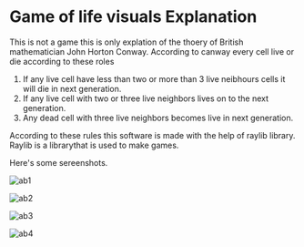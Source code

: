 # Game of life visuals  Explanation
This is not a game this is only explation of the thoery of British mathematician John Horton Conway. According to canway every cell live or die according to these roles

1) If any live cell have less than two or more than 3 live neibhours cells it will die in next generation.
2) If any live cell with two or three live neighbors lives on to the next generation.
3) Any dead cell with three live neighbors becomes live in next generation.

According to these rules this software is made with the help of raylib library. Raylib is a librarythat is used to make games.

Here's some sereenshots.

![ab1](https://github.com/user-attachments/assets/b00e16a8-1a8a-4a96-b1b5-c60fb38626c0)

![ab2](https://github.com/user-attachments/assets/6e40cd57-bbd8-448d-802e-75ef963e9dfc)

![ab3](https://github.com/user-attachments/assets/fb93b4bf-7e6c-4f95-b329-022f73870b19)

![ab4](https://github.com/user-attachments/assets/86f31c8a-0cf7-47c1-be30-4fa89e8e8d26)
